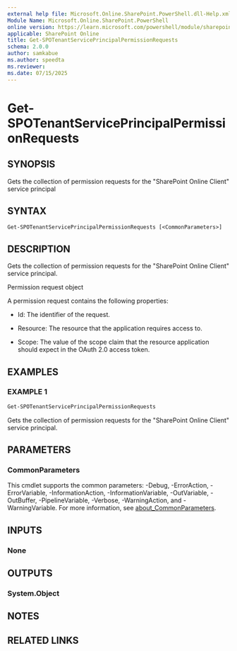 ```yaml
---
external help file: Microsoft.Online.SharePoint.PowerShell.dll-Help.xml
Module Name: Microsoft.Online.SharePoint.PowerShell
online version: https://learn.microsoft.com/powershell/module/sharepoint-online/get-spotenantserviceprincipalpermissionrequests
applicable: SharePoint Online
title: Get-SPOTenantServicePrincipalPermissionRequests
schema: 2.0.0
author: samkabue
ms.author: speedta
ms.reviewer:
ms.date: 07/15/2025
---
```


# Get-SPOTenantServicePrincipalPermissionRequests

## SYNOPSIS

Gets the collection of permission requests for the "SharePoint Online Client" service principal

## SYNTAX

```
Get-SPOTenantServicePrincipalPermissionRequests [<CommonParameters>]
```

## DESCRIPTION

Gets the collection of permission requests for the "SharePoint Online Client" service principal.

Permission request object

A permission request contains the following properties:

- Id: The identifier of the request.

- Resource: The resource that the application requires access to.

- Scope: The value of the scope claim that the resource application should expect in the OAuth 2.0 access token.

## EXAMPLES

### EXAMPLE 1

```powershell
Get-SPOTenantServicePrincipalPermissionRequests
```

Gets the collection of permission requests for the "SharePoint Online Client" service principal.

## PARAMETERS

### CommonParameters
This cmdlet supports the common parameters: -Debug, -ErrorAction, -ErrorVariable, -InformationAction, -InformationVariable, -OutVariable, -OutBuffer, -PipelineVariable, -Verbose, -WarningAction, and -WarningVariable. For more information, see [about_CommonParameters](https://go.microsoft.com/fwlink/?LinkID=113216).

## INPUTS

### None

## OUTPUTS

### System.Object

## NOTES

## RELATED LINKS
